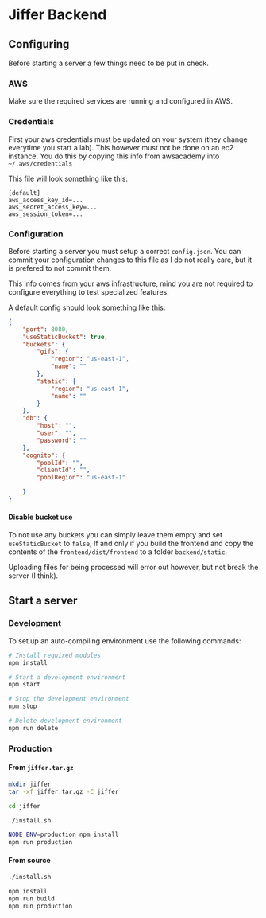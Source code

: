 # Jiffer Backend

## Configuring

Before starting a server a few things need to be put in check.

### AWS

Make sure the required services are running and configured in AWS.

### Credentials

First your aws credentials must be updated on your system (they change
everytime you start a lab). This however must not be done on an ec2 instance.
You do this by copying this info from awsacademy into `~/.aws/credentials`

This file will look something like this:

```
[default]
aws_access_key_id=...
aws_secret_access_key=...
aws_session_token=...
```

### Configuration

Before starting a server you must setup a correct `config.json`. You can commit
your configuration changes to this file as I do not really care, but it is
prefered to not commit them.

This info comes from your aws infrastructure, mind you are not required to
configure everything to test specialized features.

A default config should look something like this:
```json
{
    "port": 8080,
    "useStaticBucket": true,
    "buckets": {
        "gifs": {
            "region": "us-east-1",
            "name": ""
        },
        "static": {
            "region": "us-east-1",
            "name": ""
        }
    },
    "db": {
        "host": "",
        "user": "",
        "password": ""
    },
    "cognito": {
        "poolId": "",
        "clientId": "",
        "poolRegion": "us-east-1"

    }
}
```

#### Disable bucket use

To not use any buckets you can simply leave them empty and set
`useStaticBucket` to `false`, If and only if you build the frontend and copy
the contents of the `frontend/dist/frontend` to a folder `backend/static`.

Uploading files for being processed will error out however, but not break the server (I think).

## Start a server
### Development

To set up an auto-compiling environment use the following commands:

```bash
# Install required modules
npm install

# Start a development environment
npm start

# Stop the development environment
npm stop

# Delete development environment
npm run delete
```

### Production

#### From `jiffer.tar.gz`

```bash
mkdir jiffer
tar -xf jiffer.tar.gz -C jiffer

cd jiffer

./install.sh

NODE_ENV=production npm install
npm run production
```


#### From source

```bash
./install.sh

npm install
npm run build
npm run production
```
